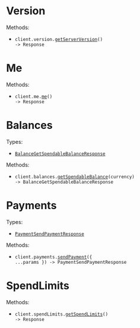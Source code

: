 # Version

Methods:

- <code title="get /version">client.version.<a href="./src/resources/version.ts">getServerVersion</a>() -> Response</code>

# Me

Methods:

- <code title="get /me">client.me.<a href="./src/resources/me.ts">me</a>() -> Response</code>

# Balances

Types:

- <code><a href="./src/resources/balances.ts">BalanceGetSpendableBalanceResponse</a></code>

Methods:

- <code title="get /balances/currencies/{currency}">client.balances.<a href="./src/resources/balances.ts">getSpendableBalance</a>(currency) -> BalanceGetSpendableBalanceResponse</code>

# Payments

Types:

- <code><a href="./src/resources/payments.ts">PaymentSendPaymentResponse</a></code>

Methods:

- <code title="post /payments/send-payment">client.payments.<a href="./src/resources/payments.ts">sendPayment</a>({ ...params }) -> PaymentSendPaymentResponse</code>

# SpendLimits

Methods:

- <code title="get /spend-limits">client.spendLimits.<a href="./src/resources/spend-limits.ts">getSpendLimits</a>() -> Response</code>
